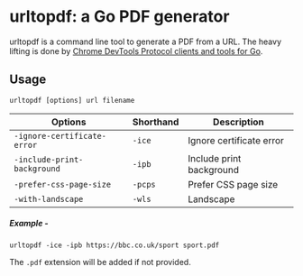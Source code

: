 # urltopdf: a Go PDF generator

urltopdf is a command line tool to generate a PDF from a URL.
The heavy lifting is done by [Chrome DevTools Protocol clients and tools for Go](https://github.com/chromedp).

## Usage

    urltopdf [options] url filename

| Options | Shorthand | Description |
| --- | --- | --- |
| `-ignore-certificate-error` | `-ice` | Ignore certificate error |
| `-include-print-background` | `-ipb` | Include print background |
| `-prefer-css-page-size` | `-pcps` | Prefer CSS page size |
| `-with-landscape` | `-wls` | Landscape |

##### Example -

```
urltopdf -ice -ipb https://bbc.co.uk/sport sport.pdf
```
The `.pdf` extension will be added if not provided.
